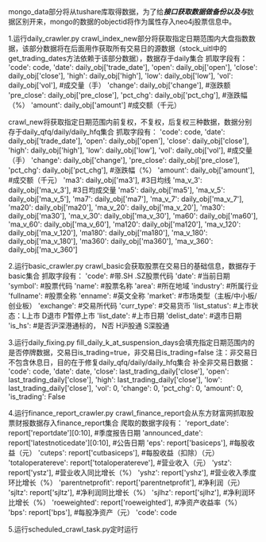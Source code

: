 mongo_data部分将从tushare库取得数据，为了给***接口获取数据做备份以及与***数据区别开来，mongo的数据的objectid将作为属性存入neo4j股票信息中。

1.运行daily_crawler.py
crawl_index_new部分将获取指定日期范围内大盘指数数据，该部分数据将在后面用作获取所有交易日的源数据（stock_uitl中的get_trading_dates方法依赖于该部分数据），数据存于daily集合
抓取字段有：
            'code': code,
            'date': daily_obj['trade_date'],
            'open': daily_obj['open'],
            'close': daily_obj['close'],
            'high': daily_obj['high'],
            'low': daily_obj['low'],
            'vol': daily_obj['vol'], #成交量（手）
            'change': daily_obj['change'], #涨跌额
            'pre_close': daily_obj['pre_close'],
            'pct_chg': daily_obj['pct_chg'], #涨跌幅（%）
            'amount': daily_obj['amount'] #成交额（千元）

crawl_new将获取指定日期范围内前复权，不复权，后复权三种数据，数据分别存于daily_qfq/daily/daily_hfq集合
抓取字段有：
            'code': code,
            'date': daily_obj['trade_date'],
            'open': daily_obj['open'],
            'close': daily_obj['close'],
            'high': daily_obj['high'],
            'low': daily_obj['low'],
            'vol': daily_obj['vol'], #成交量（手）
            'change': daily_obj['change'],
            'pre_close': daily_obj['pre_close'],
            'pct_chg': daily_obj['pct_chg'], #涨跌幅（%）
            'amount': daily_obj['amount'], #成交额（千元）
            'ma3': daily_obj['ma3'], #3日均线
            'ma_v_3': daily_obj['ma_v_3'], #3日均成交量
            'ma5': daily_obj['ma5'],
            'ma_v_5': daily_obj['ma_v_5'],
            'ma7': daily_obj['ma7'],
            'ma_v_7': daily_obj['ma_v_7'],
            'ma20': daily_obj['ma20'],
            'ma_v_20': daily_obj['ma_v_20'],
            'ma30': daily_obj['ma30'],
            'ma_v_30': daily_obj['ma_v_30'],
            'ma60': daily_obj['ma60'],
            'ma_v_60': daily_obj['ma_v_60'],
            'ma120': daily_obj['ma120'],
            'ma_v_120': daily_obj['ma_v_120'],
            'ma180': daily_obj['ma180'],
            'ma_v_180': daily_obj['ma_v_180'],
            'ma360': daily_obj['ma360'],
            'ma_v_360': daily_obj['ma_v_360']

2.运行basic_crawler.py
crawl_basic会获取股票在交易日的基础信息，数据存于basic集合
抓取字段有：
        'code': #带.SH .SZ股票代码
        'date': #当前日期
        'symbol': #股票代码
        'name': #股票名称
        'area': #所在地域
        'industry': #所属行业
        'fullname': #股票全称
        'enname': #英文全称
        'market': #市场类型（主板/中小板/创业板）
        'exchange': #交易所代码
        'curr_type': #交易货币
        'list_status': #上市状态：L上市 D退市 P暂停上市
        'list_date': #上市日期
        'delist_date': #退市日期
        'is_hs': #是否沪深港通标的， N否 H沪股通 S深股通

3.运行daily_fixing.py
fill_daily_k_at_suspension_days会填充指定日期范围内的是否停牌数据，交易日is_trading=true，非交易日is_trading=false 注：非交易日不包含休息日，目的在于修复daily_qfq/daily/daily_hfq集合
补全非交易日数据：
                            'code': code,
                            'date': date,
                            'close': last_trading_daily['close'],
                            'open': last_trading_daily['close'],
                            'high': last_trading_daily['close'],
                            'low': last_trading_daily['close'],
                            'vol': 0,
                            'change': 0,
                            'pct_chg': 0,
                            'amount': 0,
                            'is_trading': False

4.运行finance_report_crawler.py
crawl_finance_report会从东方财富网抓取股票财报数据存入finance_report集合
爬取的数据字段有：
                'report_date': report['reportdate'][0:10], #季度报告日期
                'announced_date': report['latestnoticedate'][0:10], #公告日期
                'eps': report['basiceps'], #每股收益（元）
                'cuteps': report['cutbasiceps'], #每股收益（扣除）（元）
                'totaloperatereve': report['totaloperatereve'], #营业收入（元）
                'ystz': report['ystz'], #营业收入同比增长（%）
                'yshz': report['yshz'], #营业收入季度环比增长（%）
                'parentnetprofit': report['parentnetprofit'], #净利润（元）
                'sjltz': report['sjltz'], #净利润同比增长（%）
                'sjlhz': report['sjlhz'], #净利润环比增长（%）
                'roeweighted': report['roeweighted'], #净资产收益率（%）
                'bps': report['bps'], #每股净资产（元）
                'code': code

5.运行scheduled_crawl_task.py定时运行